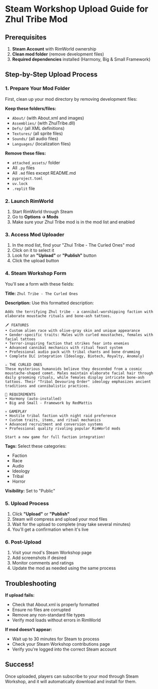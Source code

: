 # Steam Workshop Upload Guide for Zhul Tribe Mod

## Prerequisites
1. **Steam Account** with RimWorld ownership
2. **Clean mod folder** (remove development files)
3. **Required dependencies** installed (Harmony, Big & Small Framework)

## Step-by-Step Upload Process

### 1. Prepare Your Mod Folder
First, clean up your mod directory by removing development files:

**Keep these folders/files:**
- `About/` (with About.xml and images)
- `Assemblies/` (with ZhulTribe.dll)
- `Defs/` (all XML definitions)
- `Textures/` (all sprite files)
- `Sounds/` (all audio files)
- `Languages/` (localization files)

**Remove these files:**
- `attached_assets/` folder
- All `.py` files
- All `.md` files except README.md
- `pyproject.toml`
- `uv.lock`
- `.replit` file

### 2. Launch RimWorld
1. Start RimWorld through Steam
2. Go to **Options → Mods**
3. Make sure your Zhul Tribe mod is in the mod list and enabled

### 3. Access Mod Uploader
1. In the mod list, find your "Zhul Tribe - The Curled Ones" mod
2. Click on it to select it
3. Look for an **"Upload"** or **"Publish"** button
4. Click the upload button

### 4. Steam Workshop Form
You'll see a form with these fields:

**Title:** `Zhul Tribe - The Curled Ones`

**Description:** Use this formatted description:
```
Adds the terrifying Zhul tribe - a cannibal-worshipping faction with elaborate moustache rituals and bone-ash tattoos.

🗡️ FEATURES
• Custom alien race with olive-gray skin and unique appearance
• Gender-specific traits: Males with curled moustaches, females with facial tattoos
• Terror-inspiring faction that strikes fear into enemies
• Advanced cannibal mechanics with ritual feast system
• Professional audio pack with tribal chants and bone drumming
• Complete DLC integration (Ideology, Biotech, Royalty, Anomaly)

⚔️ THE CURLED ONES
These mysterious humanoids believe they descended from a cosmic moustache-shaped comet. Males maintain elaborate facial hair through daily grooming rituals, while females display intricate bone-ash tattoos. Their "Tribal Devouring Order" ideology emphasizes ancient traditions and cannibalistic practices.

🔧 REQUIREMENTS
• Harmony (auto-installed)
• Big and Small - Framework by RedMattis

💀 GAMEPLAY
• Hostile tribal faction with night raid preference
• Custom traits, items, and ritual mechanics  
• Advanced recruitment and conversion systems
• Professional quality rivaling popular RimWorld mods

Start a new game for full faction integration!
```

**Tags:** Select these categories:
- Faction
- Race
- Audio
- Ideology
- Tribal
- Horror

**Visibility:** Set to "Public"

### 5. Upload Process
1. Click **"Upload"** or **"Publish"**
2. Steam will compress and upload your mod files
3. Wait for the upload to complete (may take several minutes)
4. You'll get a confirmation when it's live

### 6. Post-Upload
1. Visit your mod's Steam Workshop page
2. Add screenshots if desired
3. Monitor comments and ratings
4. Update the mod as needed using the same process

## Troubleshooting

**If upload fails:**
- Check that About.xml is properly formatted
- Ensure no files are corrupted
- Remove any non-standard file types
- Verify mod loads without errors in RimWorld

**If mod doesn't appear:**
- Wait up to 30 minutes for Steam to process
- Check your Steam Workshop contributions page
- Verify you're logged into the correct Steam account

## Success!
Once uploaded, players can subscribe to your mod through Steam Workshop, and it will automatically download and install for them.